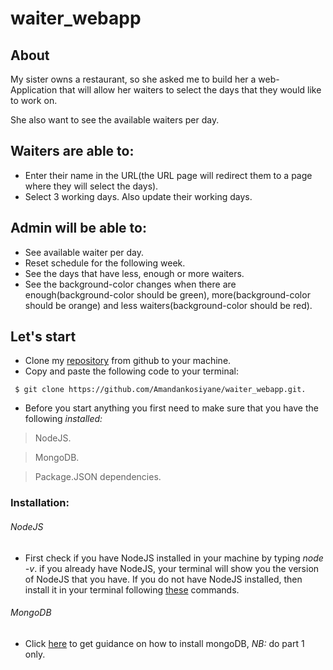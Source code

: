 # waiter_webapp

## About
My sister owns a restaurant, so she asked me to build her a web-Application that will allow her waiters to select the days that they would like to work on.

She also want to see the available waiters per day.

## Waiters are able to:
- Enter their name in the URL(the URL page will redirect them to a page where they will select the days).
- Select 3 working days.
Also update their working days.

## Admin will be able to:
- See available waiter per day.
- Reset schedule for the following week.
- See the days that have less, enough or more waiters.
- See the background-color changes when there are enough(background-color should be green), more(background-color should be orange) and less waiters(background-color should be red).

## Let's start
- Clone my [repository](https://github.com/Amandankosiyane/waiter_webapp/tree/master) from github to your machine.
- Copy and paste the following code to your terminal:
```
 $ git clone https://github.com/Amandankosiyane/waiter_webapp.git.

```
- Before you start anything you first need to make sure that you have the following _installed:_
> NodeJS.

> MongoDB.

> Package.JSON dependencies.

### Installation:
###### NodeJS
- First check if you have NodeJS installed in your machine by typing _node -v_. if you already have NodeJS, your terminal will show you the version of NodeJS that you have. If you do not have NodeJS installed, then install it in your terminal following [these](https://www.digitalocean.com/community/tutorials/how-to-install-node-js-on-ubuntu-16-04) commands.
###### MongoDB
- Click [here](https://www.digitalocean.com/community/tutorials/how-to-install-and-secure-mongodb-on-ubuntu-16-04) to get guidance on how to install mongoDB, _NB:_ do part 1 only.
